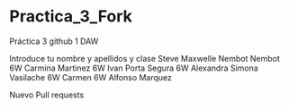 # Practica_3_Fork
Práctica 3 github 1 DAW


Introduce tu nombre y apellidos y clase
Steve Maxwelle Nembot Nembot 6W
Carmina Martinez 6W
Ivan Porta Segura 6W
Alexandra Simona Vasilache 6W
Carmen 6W
Alfonso Marquez

Nuevo Pull requests
